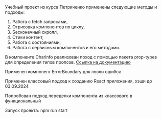 Учебный проект из курса Петриченко применены следующие методы и подходы:
1. Работа с fetch запросами, 
2. Отрисовка компонентов по циклу,
3. Бесконечный скролл,
4. Стики контент,
5. Работа с состояниями,
6. Работа с сервисным компонентов и его методами.

В компоненте CharInfo реализован поход с помощью пакета prop-types для определения типов пропсов.
<a href="https://ru.legacy.reactjs.org/docs/typechecking-with-proptypes.html">Ссылка на документацию</a>

Применен компонент ErrorBoundary для ловли ошибок

Применен классовый подход к созданию React приложения, хэши до 03.09.2024

Попробован подход переделки компонента из классового в функциональный

Запуск проекта: npm run start